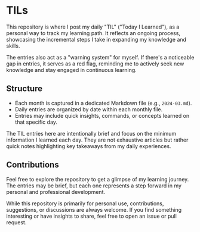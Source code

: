 # TILs
This repository is where I post my daily "TIL" ("Today I Learned"), as a personal way to track my learning path. It reflects an ongoing process, showcasing the incremental steps I take in expanding my knowledge and skills.

The entries also act as a "warning system" for myself. If there's a noticeable gap in entries, it serves as a red flag, reminding me to actively seek new knowledge and stay engaged in continuous learning.

## Structure

- Each month is captured in a dedicated Markdown file (e.g., `2024-03.md`).
- Daily entries are organized by date within each monthly file.
- Entries may include quick insights, commands, or concepts learned on that specific day.

The TIL entries here are intentionally brief and focus on the minimum information I learned each day. They are not exhaustive articles but rather quick notes highlighting key takeaways from my daily experiences.

## Contributions

Feel free to explore the repository to get a glimpse of my learning journey. The entries may be brief, but each one represents a step forward in my personal and professional development.

While this repository is primarily for personal use, contributions, suggestions, or discussions are always welcome. If you find something interesting or have insights to share, feel free to open an issue or pull request.
